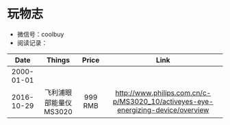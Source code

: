 # 玩物志

- 微信号：coolbuy
- 阅读记录：

| Date       | Things                 | Price   | Link                                                                             |
|:----------:|:----------------------:|:-------:|:--------------------------------------------------------------------------------:|
| 2000-01-01 |                        |         |                                                                                  |
| 2016-10-29 | 飞利浦眼部能量仪MS3020 | 999 RMB | http://www.philips.com.cn/c-p/MS3020_10/activeyes-eye-energizing-device/overview |
